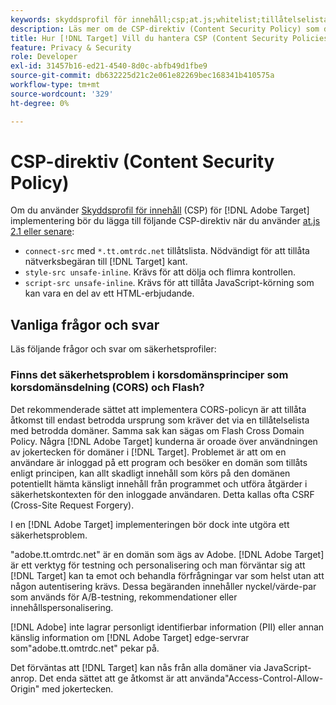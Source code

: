 ```yaml
---
keywords: skyddsprofil för innehåll;csp;at.js;whitelist;tillåtelselista;flimmer;pre-hide;prehide
description: Läs mer om de CSP-direktiv (Content Security Policy) som du bör lägga till när du använder Adobe Target.
title: Hur [!DNL Target] Vill du hantera CSP (Content Security Policies)?
feature: Privacy & Security
role: Developer
exl-id: 31457b16-ed21-4540-8d0c-abfb49d1fbe9
source-git-commit: db632225d21c2e061e82269bec168341b410575a
workflow-type: tm+mt
source-wordcount: '329'
ht-degree: 0%

---
```


# CSP-direktiv (Content Security Policy)

Om du använder [Skyddsprofil för innehåll](https://en.wikipedia.org/wiki/Content_Security_Policy) (CSP) för [!DNL Adobe Target] implementering bör du lägga till följande CSP-direktiv när du använder [at.js 2.1 eller senare](/help/main/c-implementing-target/c-implementing-target-for-client-side-web/target-atjs-versions.md):

* `connect-src` med `*.tt.omtrdc.net` tillåtslista. Nödvändigt för att tillåta nätverksbegäran till [!DNL Target] kant.
* `style-src unsafe-inline`. Krävs för att dölja och flimra kontrollen.
* `script-src unsafe-inline`.  Krävs för att tillåta JavaScript-körning som kan vara en del av ett HTML-erbjudande.

## Vanliga frågor och svar

Läs följande frågor och svar om säkerhetsprofiler:

### Finns det säkerhetsproblem i korsdomänsprinciper som korsdomänsdelning (CORS) och Flash?

Det rekommenderade sättet att implementera CORS-policyn är att tillåta åtkomst till endast betrodda ursprung som kräver det via en tillåtelselista med betrodda domäner. Samma sak kan sägas om Flash Cross Domain Policy. Några [!DNL Adobe Target] kunderna är oroade över användningen av jokertecken för domäner i [!DNL Target]. Problemet är att om en användare är inloggad på ett program och besöker en domän som tillåts enligt principen, kan allt skadligt innehåll som körs på den domänen potentiellt hämta känsligt innehåll från programmet och utföra åtgärder i säkerhetskontexten för den inloggade användaren. Detta kallas ofta CSRF (Cross-Site Request Forgery).

I en [!DNL Adobe Target] implementeringen bör dock inte utgöra ett säkerhetsproblem.

&quot;adobe.tt.omtrdc.net&quot; är en domän som ägs av Adobe. [!DNL Adobe Target] är ett verktyg för testning och personalisering och man förväntar sig att [!DNL Target] kan ta emot och behandla förfrågningar var som helst utan att någon autentisering krävs. Dessa begäranden innehåller nyckel/värde-par som används för A/B-testning, rekommendationer eller innehållspersonalisering.

[!DNL Adobe] inte lagrar personligt identifierbar information (PII) eller annan känslig information om [!DNL Adobe Target] edge-servrar som&quot;adobe.tt.omtrdc.net&quot; pekar på.

Det förväntas att [!DNL Target] kan nås från alla domäner via JavaScript-anrop. Det enda sättet att ge åtkomst är att använda&quot;Access-Control-Allow-Origin&quot; med jokertecken.
